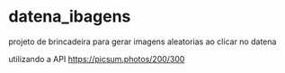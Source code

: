 # datena_ibagens
projeto de brincadeira para gerar imagens aleatorias ao clicar no datena

utilizando a API https://picsum.photos/200/300